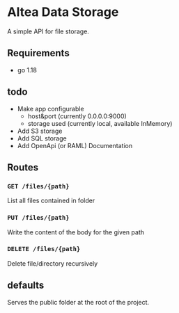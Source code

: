 # Altea Data Storage

A simple API for file storage.

## Requirements
- go 1.18

## todo
- Make app configurable
  - host&port (currently 0.0.0.0:9000)
  - storage used (currently local, available InMemory)
- Add S3 storage
- Add SQL storage
- Add OpenApi (or RAML) Documentation

## Routes

### `GET /files/{path}`
List all files contained in folder

### `PUT /files/{path}`
Write the content of the body for the given path


### `DELETE /files/{path}`
Delete file/directory recursively

## defaults
Serves the public folder at the root of the project.